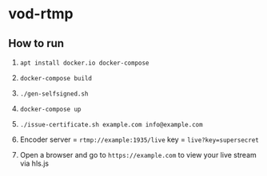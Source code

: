 # vod-rtmp

## How to run

1. `apt install docker.io docker-compose`
2. `docker-compose build`
3. `./gen-selfsigned.sh`
4. `docker-compose up`
5. `./issue-certificate.sh example.com info@example.com`

6. Encoder server = `rtmp://example:1935/live` key = `live?key=supersecret`
7. Open a browser and go to `https://example.com` to view your live stream via hls.js
